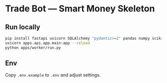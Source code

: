 # Trade Bot — Smart Money Skeleton

## Run locally
```bash
pip install fastapi uvicorn SQLAlchemy "pydantic>=2" pandas numpy scikit-learn joblib
uvicorn apps.api.app.main:app --reload
python apps/worker/run.py
```

## Env
Copy `.env.example` to `.env` and adjust settings.
